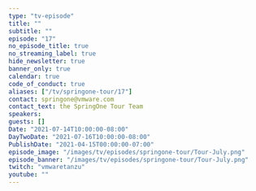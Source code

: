 ```yaml
---
type: "tv-episode"
title: ""
subtitle: ""
episode: "17"
no_episode_title: true
no_streaming_label: true
hide_newsletter: true
banner_only: true
calendar: true
code_of_conduct: true
aliases: ["/tv/springone-tour/17"]
contact: springone@vmware.com
contact_text: the SpringOne Tour Team
speakers:
guests: []
Date: "2021-07-14T10:00:00-08:00"
DayTwoDate: "2021-07-16T10:00:00-08:00"
PublishDate: "2021-04-15T00:00:00-07:00"
episode_image: "/images/tv/episodes/springone-tour/Tour-July.png"
episode_banner: "/images/tv/episodes/springone-tour/Tour-July.png"
twitch: "vmwaretanzu"
youtube: ""
---
```



